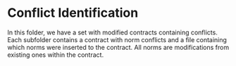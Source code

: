 # Conflict Identification

In this folder, we have a set with modified contracts containing conflicts.
Each subfolder contains a contract with norm conflicts and a file containing which norms were inserted to the contract.
All norms are modifications from existing ones within the contract.